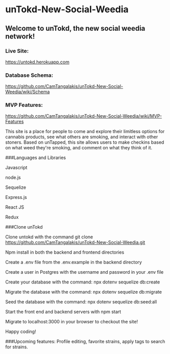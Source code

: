 # unTokd-New-Social-Weedia

## Welcome to unTokd, the new social weedia network!
### Live Site:
https://untokd.herokuapp.com

### Database Schema: 
https://github.com/CamTangalakis/unTokd-New-Social-Weedia/wiki/Schema

### MVP Features:
https://github.com/CamTangalakis/unTokd-New-Social-Weedia/wiki/MVP-Features

This site is a place for people to come and explore their limitless options for cannabis products, see what others are smoking, and interact with other stoners. Based on unTapped,  this site allows users to make checkins based on what weed they're smoking, and comment on what they think of it. 

###Languages and Libraries

Javascript

node.js

Sequelize

Express.js

React JS

Redux

###Clone unTokd 

Clone untokd with the command git clone https://github.com/CamTangalakis/unTokd-New-Social-Weedia.git

Npm install in both the backend and frontend directories 

Create a .env file from the .env.example in the backend directory

Create a user in Postgres with the username and password in your .env file

Create your database with the command: npx dotenv sequelize db:create

Migrate the database with the command: npx dotenv sequelize db:migrate 

Seed the database with the command: npx dotenv sequelize db:seed:all

Start the front end and backend servers with npm start

Migrate to localhost:3000 in your browser to checkout the site!

Happy coding!

###Upcoming features: 
Profile editing, favorite strains, apply tags to search for strains. 
